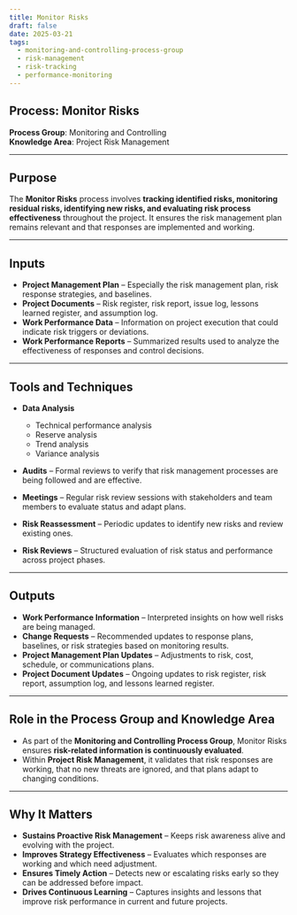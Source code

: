 ```yaml
---
title: Monitor Risks  
draft: false
date: 2025-03-21  
tags:  
  - monitoring-and-controlling-process-group  
  - risk-management  
  - risk-tracking  
  - performance-monitoring  
---
```


## Process: Monitor Risks

**Process Group**: Monitoring and Controlling  
**Knowledge Area**: Project Risk Management  

---

## Purpose

The **Monitor Risks** process involves **tracking identified risks, monitoring residual risks, identifying new risks, and evaluating risk process effectiveness** throughout the project. It ensures the risk management plan remains relevant and that responses are implemented and working.

---

## Inputs

- **Project Management Plan** – Especially the risk management plan, risk response strategies, and baselines.
- **Project Documents** – Risk register, risk report, issue log, lessons learned register, and assumption log.
- **Work Performance Data** – Information on project execution that could indicate risk triggers or deviations.
- **Work Performance Reports** – Summarized results used to analyze the effectiveness of responses and control decisions.

---

## Tools and Techniques

- **Data Analysis**  
  - Technical performance analysis  
  - Reserve analysis  
  - Trend analysis  
  - Variance analysis  

- **Audits** – Formal reviews to verify that risk management processes are being followed and are effective.
- **Meetings** – Regular risk review sessions with stakeholders and team members to evaluate status and adapt plans.
- **Risk Reassessment** – Periodic updates to identify new risks and review existing ones.
- **Risk Reviews** – Structured evaluation of risk status and performance across project phases.

---

## Outputs

- **Work Performance Information** – Interpreted insights on how well risks are being managed.
- **Change Requests** – Recommended updates to response plans, baselines, or risk strategies based on monitoring results.
- **Project Management Plan Updates** – Adjustments to risk, cost, schedule, or communications plans.
- **Project Document Updates** – Ongoing updates to risk register, risk report, assumption log, and lessons learned register.

---

## Role in the Process Group and Knowledge Area

- As part of the **Monitoring and Controlling Process Group**, Monitor Risks ensures **risk-related information is continuously evaluated**.
- Within **Project Risk Management**, it validates that risk responses are working, that no new threats are ignored, and that plans adapt to changing conditions.

---

## Why It Matters

- **Sustains Proactive Risk Management** – Keeps risk awareness alive and evolving with the project.
- **Improves Strategy Effectiveness** – Evaluates which responses are working and which need adjustment.
- **Ensures Timely Action** – Detects new or escalating risks early so they can be addressed before impact.
- **Drives Continuous Learning** – Captures insights and lessons that improve risk performance in current and future projects.
